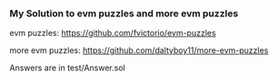 ### My Solution to evm puzzles and more evm puzzles

evm puzzles: https://github.com/fvictorio/evm-puzzles

more evm puzzles: https://github.com/daltyboy11/more-evm-puzzles

Answers are in test/Answer.sol